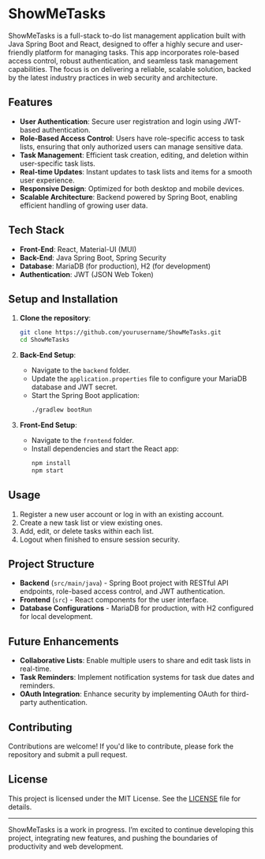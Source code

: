 # ShowMeTasks

ShowMeTasks is a full-stack to-do list management application built with Java Spring Boot and React, designed to offer a highly secure and user-friendly platform for managing tasks. This app incorporates role-based access control, robust authentication, and seamless task management capabilities. The focus is on delivering a reliable, scalable solution, backed by the latest industry practices in web security and architecture.

## Features

- **User Authentication**: Secure user registration and login using JWT-based authentication.
- **Role-Based Access Control**: Users have role-specific access to task lists, ensuring that only authorized users can manage sensitive data.
- **Task Management**: Efficient task creation, editing, and deletion within user-specific task lists.
- **Real-time Updates**: Instant updates to task lists and items for a smooth user experience.
- **Responsive Design**: Optimized for both desktop and mobile devices.
- **Scalable Architecture**: Backend powered by Spring Boot, enabling efficient handling of growing user data.
  
## Tech Stack

- **Front-End**: React, Material-UI (MUI)
- **Back-End**: Java Spring Boot, Spring Security
- **Database**: MariaDB (for production), H2 (for development)
- **Authentication**: JWT (JSON Web Token)

## Setup and Installation

1. **Clone the repository**:
    ```bash
    git clone https://github.com/yourusername/ShowMeTasks.git
    cd ShowMeTasks
    ```

2. **Back-End Setup**:
   - Navigate to the `backend` folder.
   - Update the `application.properties` file to configure your MariaDB database and JWT secret.
   - Start the Spring Boot application:
     ```bash
     ./gradlew bootRun
     ```

3. **Front-End Setup**:
   - Navigate to the `frontend` folder.
   - Install dependencies and start the React app:
     ```bash
     npm install
     npm start
     ```

## Usage

1. Register a new user account or log in with an existing account.
2. Create a new task list or view existing ones.
3. Add, edit, or delete tasks within each list.
4. Logout when finished to ensure session security.

## Project Structure

- **Backend** (`src/main/java`) - Spring Boot project with RESTful API endpoints, role-based access control, and JWT authentication.
- **Frontend** (`src`) - React components for the user interface.
- **Database Configurations** - MariaDB for production, with H2 configured for local development.

## Future Enhancements

- **Collaborative Lists**: Enable multiple users to share and edit task lists in real-time.
- **Task Reminders**: Implement notification systems for task due dates and reminders.
- **OAuth Integration**: Enhance security by implementing OAuth for third-party authentication.

## Contributing

Contributions are welcome! If you'd like to contribute, please fork the repository and submit a pull request.

## License

This project is licensed under the MIT License. See the [LICENSE](LICENSE) file for details.

---

ShowMeTasks is a work in progress. I’m excited to continue developing this project, integrating new features, and pushing the boundaries of productivity and web development.